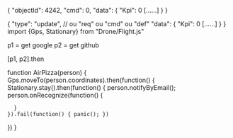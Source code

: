 {
  "objectId": 4242,
  "cmd": 0,
  "data": {
    "Kpi": 0
    [......]
  }
}

{
  "type": "update", // ou "req" ou "cmd" ou "def"
  "data": {
    "Kpi": 0
    [......]
  }
}
import {Gps, Stationary} from "Drone/Flight.js"

p1 = get google
p2 = get github

[p1, p2].then

function AirPizza(person) {
  Gps.moveTo(person.coordinates).then(function() {
    Stationary.stay().then(function() {
      person.notifyByEmail();
      person.onRecognize(function() {

      }
    }).fail(function() { panic(); })
  })
}

